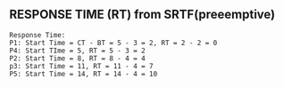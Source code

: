 ## RESPONSE TIME (RT) from SRTF(preeemptive)

```
Response Time:
P1: Start Time = CT - BT = 5 - 3 = 2, RT = 2 - 2 = 0
P4: Start TIme = 5, RT = 5 - 3 = 2
P2: Start Time = 8, RT = 8 - 4 = 4
p3: Start Time = 11, RT = 11 - 4 = 7
P5: Start Time = 14, RT = 14 - 4 = 10
```
